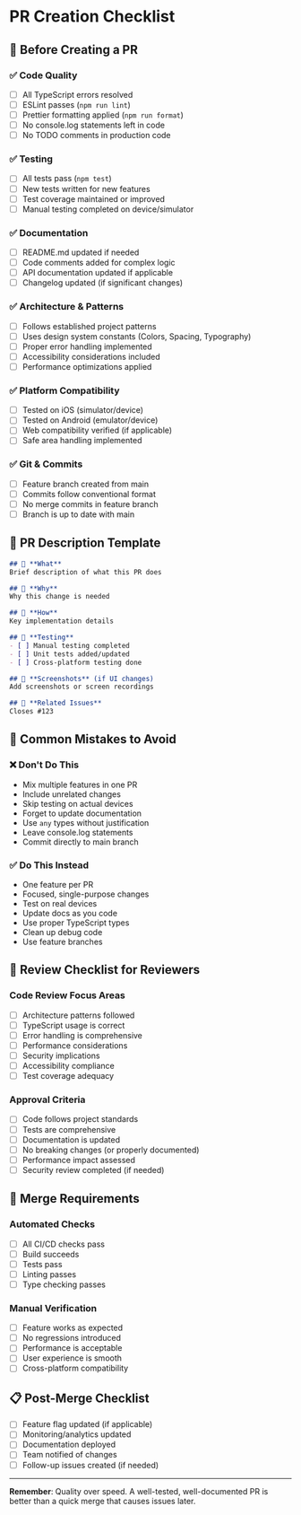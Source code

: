 # PR Creation Checklist

## 🎯 **Before Creating a PR**

### ✅ **Code Quality**
- [ ] All TypeScript errors resolved
- [ ] ESLint passes (`npm run lint`)
- [ ] Prettier formatting applied (`npm run format`)
- [ ] No console.log statements left in code
- [ ] No TODO comments in production code

### ✅ **Testing**
- [ ] All tests pass (`npm test`)
- [ ] New tests written for new features
- [ ] Test coverage maintained or improved
- [ ] Manual testing completed on device/simulator

### ✅ **Documentation**
- [ ] README.md updated if needed
- [ ] Code comments added for complex logic
- [ ] API documentation updated if applicable
- [ ] Changelog updated (if significant changes)

### ✅ **Architecture & Patterns**
- [ ] Follows established project patterns
- [ ] Uses design system constants (Colors, Spacing, Typography)
- [ ] Proper error handling implemented
- [ ] Accessibility considerations included
- [ ] Performance optimizations applied

### ✅ **Platform Compatibility**
- [ ] Tested on iOS (simulator/device)
- [ ] Tested on Android (emulator/device)
- [ ] Web compatibility verified (if applicable)
- [ ] Safe area handling implemented

### ✅ **Git & Commits**
- [ ] Feature branch created from main
- [ ] Commits follow conventional format
- [ ] No merge commits in feature branch
- [ ] Branch is up to date with main

## 📝 **PR Description Template**

```markdown
## 🎯 **What**
Brief description of what this PR does

## 🚀 **Why**
Why this change is needed

## 🔧 **How**
Key implementation details

## 🧪 **Testing**
- [ ] Manual testing completed
- [ ] Unit tests added/updated
- [ ] Cross-platform testing done

## 📱 **Screenshots** (if UI changes)
Add screenshots or screen recordings

## 🔗 **Related Issues**
Closes #123
```

## 🚨 **Common Mistakes to Avoid**

### ❌ **Don't Do This**
- Mix multiple features in one PR
- Include unrelated changes
- Skip testing on actual devices
- Forget to update documentation
- Use `any` types without justification
- Leave console.log statements
- Commit directly to main branch

### ✅ **Do This Instead**
- One feature per PR
- Focused, single-purpose changes
- Test on real devices
- Update docs as you code
- Use proper TypeScript types
- Clean up debug code
- Use feature branches

## 🎯 **Review Checklist for Reviewers**

### **Code Review Focus Areas**
- [ ] Architecture patterns followed
- [ ] TypeScript usage is correct
- [ ] Error handling is comprehensive
- [ ] Performance considerations
- [ ] Security implications
- [ ] Accessibility compliance
- [ ] Test coverage adequacy

### **Approval Criteria**
- [ ] Code follows project standards
- [ ] Tests are comprehensive
- [ ] Documentation is updated
- [ ] No breaking changes (or properly documented)
- [ ] Performance impact assessed
- [ ] Security review completed (if needed)

## 🚀 **Merge Requirements**

### **Automated Checks**
- [ ] All CI/CD checks pass
- [ ] Build succeeds
- [ ] Tests pass
- [ ] Linting passes
- [ ] Type checking passes

### **Manual Verification**
- [ ] Feature works as expected
- [ ] No regressions introduced
- [ ] Performance is acceptable
- [ ] User experience is smooth
- [ ] Cross-platform compatibility

## 📋 **Post-Merge Checklist**

- [ ] Feature flag updated (if applicable)
- [ ] Monitoring/analytics updated
- [ ] Documentation deployed
- [ ] Team notified of changes
- [ ] Follow-up issues created (if needed)

---

**Remember**: Quality over speed. A well-tested, well-documented PR is better than a quick merge that causes issues later.






